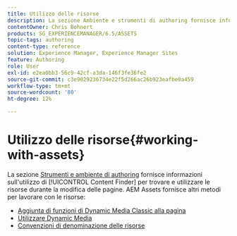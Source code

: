 ```yaml
---
title: Utilizzo delle risorse
description: La sezione Ambiente e strumenti di authoring fornisce informazioni sull’utilizzo di Content Finder per trovare e utilizzare le risorse durante la modifica delle pagine. AEM Assets fornisce altri metodi per lavorare con le risorse.
contentOwner: Chris Bohnert
products: SG_EXPERIENCEMANAGER/6.5/ASSETS
topic-tags: authoring
content-type: reference
solution: Experience Manager, Experience Manager Sites
feature: Authoring
role: User
exl-id: e2ea0bb3-56c9-42cf-a3da-146f3fe36fe2
source-git-commit: c3e9029236734e22f5d266ac26b923eafbe0a459
workflow-type: tm+mt
source-wordcount: '80'
ht-degree: 12%

---
```


# Utilizzo delle risorse{#working-with-assets}

La sezione [Strumenti e ambiente di authoring](/help/sites-authoring/author-environment-tools.md) fornisce informazioni sull&#39;utilizzo di [!UICONTROL Content Finder] per trovare e utilizzare le risorse durante la modifica delle pagine. AEM Assets fornisce altri metodi per lavorare con le risorse:

* [Aggiunta di funzioni di Dynamic Media Classic alla pagina](/help/sites-classic-ui-authoring/manage-assets-classic-s7.md)
* [Utilizzare Dynamic Media](/help/sites-classic-ui-authoring/dynamic-media-assets.md)
* [Convenzioni di denominazione delle risorse](/help/sites-classic-ui-authoring/asset-naming-conventions.md)
